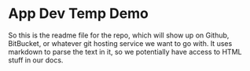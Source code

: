 # App Dev Temp Demo
So this is the readme file for the repo, which will show up on Github, BitBucket, or whatever git hosting service we want to go with. It uses markdown to parse the text in it, so we potentially have access to HTML stuff in our docs.
